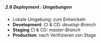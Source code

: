 ##### 2.6 Deployment : Umgebungen

- Lokale Umgebung: zum Entwickeln
- **Development**: CI & CD: _develop-Branch_
- **Staging** CI & CD: _master-Branch_
- **Production**:   nach Verifizieren von Stage


